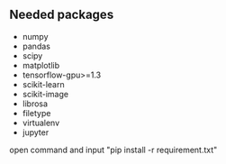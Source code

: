## Needed packages
+ numpy
+ pandas
+ scipy
+ matplotlib
+ tensorflow-gpu>=1.3
+ scikit-learn
+ scikit-image
+ librosa
+ filetype
+ virtualenv
+ jupyter

open command and input "pip install -r requirement.txt"